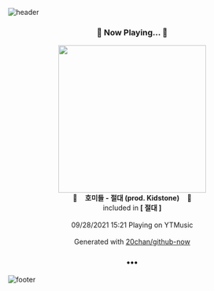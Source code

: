 ![header](https://capsule-render.vercel.app/api?type=wave&height=170&section=header&text=Hi.%20I'm%20SHIFT&fontColor=090707&fontAlignX=45&fontAlignY=65&fontSize=100)

<h3 align="center">🎵 Now Playing... 🎵</h3>
<p align="center">
  <a href="https://music.youtube.com/watch?v=P4gRnBDn3vo">
    <img width="300" src="https://lh3.googleusercontent.com/4DASBhIRAgCFRte_In6V714gASXB4H8BMXvH-Os0xfNZZqOLwGJXHD3uVyXiGp3JLQNVQg4HUZoBJLY61A">
  </a>
  <br>
  🎵&nbsp&nbsp&nbsp <b>호미들 - 절대 (prod. Kidstone)</b> &nbsp&nbsp&nbsp🎵
  <br>
  included in <b>[ 절대 ]</b>
  
  <br />
  <br />
  09/28/2021 15:21 Playing on YTMusic
  <br />
  <br />
  Generated with <a href="https://github.com/20chan/github-now">20chan/github-now</a>
</p>

<h3 align="center">•••</h3>

![footer](https://capsule-render.vercel.app/api?type=wave&height=150&section=footer)

